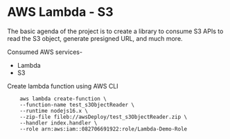 # AWS Lambda - S3

The basic agenda of the project is to create a library to consume S3 APIs to read the S3 object, generate presigned URL, and much more.

Consumed AWS services- 
* Lambda
* S3 

Create lambda function using AWS CLI
```
    aws lambda create-function \
    --function-name test_s3ObjectReader \
    --runtime nodejs16.x \
    --zip-file fileb://awsDeploy/test_s3ObjectReader.zip \
    --handler index.handler \
    --role arn:aws:iam::082706691922:role/Lambda-Demo-Role
```
